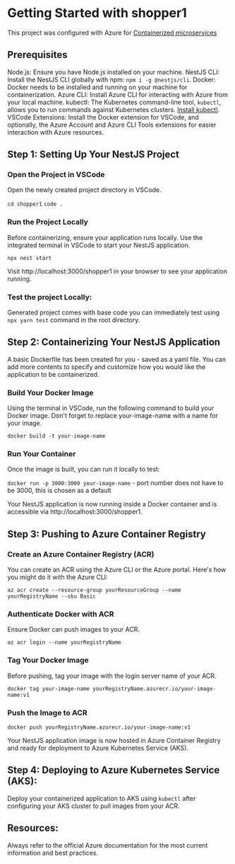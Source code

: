 # Getting Started with shopper1

This project was configured with Azure for [Containerized microservices](https://learn.microsoft.com/en-us/azure/container-apps/get-started?tabs=bash)

## Prerequisites

Node.js: Ensure you have Node.js installed on your machine.
NestJS CLI: Install the NestJS CLI globally with npm: `npm i -g @nestjs/cli`.
Docker: Docker needs to be installed and running on your machine for containerization.
Azure CLI: Install Azure CLI for interacting with Azure from your local machine.
kubectl: The Kubernetes command-line tool, `kubectl`, allows you to run commands against Kubernetes clusters. [Install kubectl](https://kubernetes.io/docs/tasks/tools/install-kubectl-windows/).
VSCode Extensions: Install the Docker extension for VSCode, and optionally, the Azure Account and Azure CLI Tools extensions for easier interaction with Azure resources.


## Step 1: Setting Up Your NestJS Project

### Open the Project in VSCode
Open the newly created project directory in VSCode.

`cd shopper1`
`code .`

### Run the Project Locally
Before containerizing, ensure your application runs locally. 
Use the integrated terminal in VSCode to start your NestJS application.

`npx nest start`

Visit http://localhost:3000/shopper1  in your browser to see your application running.

### Test the project Locally:
Generated project comes with base code you can immediately test using `npx yarn test` command in the root directory.

## Step 2: Containerizing Your NestJS Application

A basic Dockerfile has been created for you - saved as a yaml file.
You can add more contents to specify and customize how you would like the application to be containerized.

### Build Your Docker Image
Using the terminal in VSCode, run the following command to build your Docker image. 
Don't forget to replace your-image-name with a name for your image.

`docker build -t your-image-name` 

### Run Your Container 
Once the image is built, you can run it locally to test:

`docker run -p 3000:3000 your-image-name`  - port number does not have to be 3000, this is chosen as a default

Your NestJS application is now running inside a Docker container and is accessible via http://localhost:3000/shopper1.

## Step 3: Pushing to Azure Container Registry 

### Create an Azure Container Registry (ACR) 
You can create an ACR using the Azure CLI or the Azure portal. 
Here's how you might do it with the Azure CLI:

`az acr create --resource-group yourResourceGroup --name yourRegistryName --sku Basic`

### Authenticate Docker with ACR 
Ensure Docker can push images to your ACR.

`az acr login --name yourRegistryName`

### Tag Your Docker Image
Before pushing, tag your image with the login server name of your ACR.

`docker tag your-image-name yourRegistryName.azurecr.io/your-image-name:v1`

### Push the Image to ACR

`docker push yourRegistryName.azurecr.io/your-image-name:v1`

Your NestJS application image is now hosted in Azure Container Registry and ready for deployment to Azure Kubernetes Service (AKS).

## Step 4: Deploying to Azure Kubernetes Service (AKS):

Deploy your containerized application to AKS using `kubectl` after configuring your AKS cluster to pull images from your ACR.

## Resources:

Always refer to the official Azure documentation for the most current information and best practices.